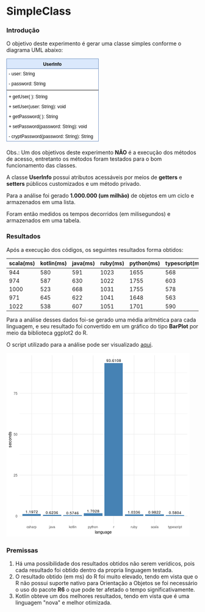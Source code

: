 # SimpleClass

### Introdução

O objetivo deste experimento é gerar uma classe simples conforme o diagrama UML abaixo:

![UML UserInfo](https://raw.githubusercontent.com/PedroDrim/Benchmark-Languages/master/outputs/simpleclass/simpleclass.png)

Obs.: Um dos objetivos deste experimento **NÃO** é a execução dos métodos de acesso, entretanto os métodos foram testados para o bom funcionamento das classes.

A classe **UserInfo** possui atributos acessáveis por meios de **getters** e **setters** públicos customizados e um método privado. 

Para a análise foi gerado **1.000.000 (um milhão)** de objetos em um ciclo e armazenados em uma lista.

Foram então medidos os tempos decorridos (em milisegundos) e armazenados em uma tabela.

### Resultados

Após a execução dos códigos, os seguintes resultados forma obtidos:

|scala(ms)|kotlin(ms)|java(ms)|ruby(ms)|python(ms)|typescript(ms)|r(ms)|csharp(ms)|
|---------|----------|--------|--------|----------|--------------|-----|----------|
|944|580|591|1023|1655|568|96414|1216|
|974|587|630|1022|1755|603|89957|1219|
|1000|523|668|1031|1755|578|86104|1208|
|971|645|622|1041|1648|563|88987|1191|
|1022|538|607|1051|1701|590|106592|1152|

Para a análise desses dados foi-se gerado uma média aritmética para cada linguagem, e seu resultado foi convertido em um gráfico do tipo **BarPlot** por meio da biblioteca ggplot2 do R.


O script utilizado para a análise pode ser visualizado [aqui]().

![BarPlot SimpleClass](https://raw.githubusercontent.com/PedroDrim/Benchmark-Languages/master/outputs/simpleclass/benchmark_simpleclass.png)

### Premissas

1. Há uma possibilidade dos resultados obtidos não serem verídicos, pois cada resultado foi obtido dentro da propria linguagem testada.
2. O resultado obtido (em ms) do R foi muito elevado, tendo em vista que o R não possui suporte nativo para Orientação a Objetos se foi necessário o uso do pacote **R6** o que pode ter afetado o tempo significativamente. 
3. Kotlin obteve um dos melhores resultados, tendo em vista que é uma linguagem "nova" e melhor otimizada. 
